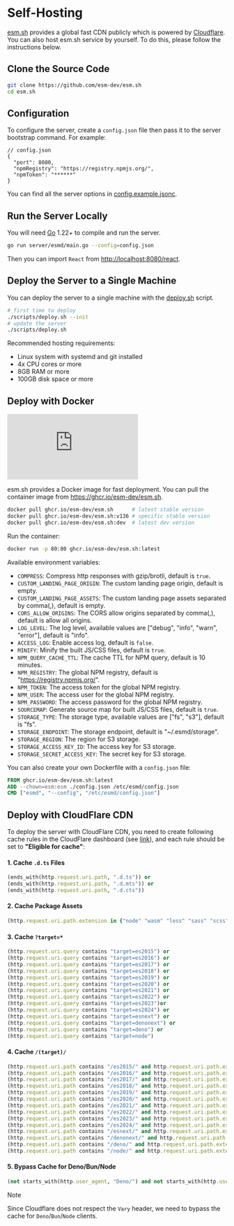 # Self-Hosting

[esm.sh](https://esm.sh) provides a global fast CDN publicly which is powered by [Cloudflare](https://cloudflare.com).
You can also host esm.sh service by yourself. To do this, please follow the instructions below.

## Clone the Source Code

```bash
git clone https://github.com/esm-dev/esm.sh
cd esm.sh
```

## Configuration

To configure the server, create a `config.json` file then pass it to the server bootstrap command. For example:

```jsonc
// config.json
{
  "port": 8080,
  "npmRegistry": "https://registry.npmjs.org/",
  "npmToken": "******"
}
```

You can find all the server options in [config.example.jsonc](./config.example.jsonc).

## Run the Server Locally

You will need [Go](https://golang.org/dl) 1.22+ to compile and run the server.

```bash
go run server/esmd/main.go --config=config.json
```

Then you can import `React` from <http://localhost:8080/react>.

## Deploy the Server to a Single Machine

You can deploy the server to a single machine with the [deploy.sh](./scripts/deploy.sh) script.

```bash
# first time to deploy
./scripts/deploy.sh --init
# update the server
./scripts/deploy.sh
```

Recommended hosting requirements:

- Linux system with systemd and git installed
- 4x CPU cores or more
- 8GB RAM or more
- 100GB disk space or more

## Deploy with Docker

[![Docker Image](https://img.shields.io/github/v/tag/esm-dev/esm.sh?label=Docker&display_name=tag&sort=semver&style=flat&colorA=232323&colorB=232323&logo=docker&logoColor=eeeeee)](https://github.com/esm-dev/esm.sh/pkgs/container/esm.sh)

esm.sh provides a Docker image for fast deployment. You can pull the container image from <https://ghcr.io/esm-dev/esm.sh>.

```bash
docker pull ghcr.io/esm-dev/esm.sh      # latest stable version
docker pull ghcr.io/esm-dev/esm.sh:v136 # specific stable version
docker pull ghcr.io/esm-dev/esm.sh:dev  # latest dev version
```

Run the container:

```bash
docker run -p 80:80 ghcr.io/esm-dev/esm.sh:latest
```

Available environment variables:

- `COMPRESS`: Compress http responses with gzip/brotli, default is `true`.
- `CUSTOM_LANDING_PAGE_ORIGIN`: The custom landing page origin, default is empty.
- `CUSTOM_LANDING_PAGE_ASSETS`: The custom landing page assets separated by comma(,), default is empty.
- `CORS_ALLOW_ORIGINS`: The CORS allow origins separated by comma(,), default is allow all origins.
- `LOG_LEVEL`: The log level, available values are ["debug", "info", "warn", "error"], default is "info".
- `ACCESS_LOG`: Enable access log, default is `false`.
- `MINIFY`: Minify the built JS/CSS files, default is `true`.
- `NPM_QUERY_CACHE_TTL`: The cache TTL for NPM query, default is 10 minutes.
- `NPM_REGISTRY`: The global NPM registry, default is "https://registry.npmjs.org/".
- `NPM_TOKEN`: The access token for the global NPM registry.
- `NPM_USER`: The access user for the global NPM registry.
- `NPM_PASSWORD`: The access password for the global NPM registry.
- `SOURCEMAP`: Generate source map for built JS/CSS files, default is `true`.
- `STORAGE_TYPE`: The storage type, available values are ["fs", "s3"], default is "fs".
- `STORAGE_ENDPOINT`: The storage endpoint, default is "~/.esmd/storage".
- `STORAGE_REGION`: The region for S3 storage.
- `STORAGE_ACCESS_KEY_ID`: The access key for S3 storage.
- `STORAGE_SECRET_ACCESS_KEY`: The secret key for S3 storage.

You can also create your own Dockerfile with a `config.json` file:

```dockerfile
FROM ghcr.io/esm-dev/esm.sh:latest
ADD --chown=esm:esm ./config.json /etc/esmd/config.json
CMD ["esmd", "--config", "/etc/esmd/config.json"]
```

## Deploy with CloudFlare CDN

To deploy the server with CloudFlare CDN, you need to create following cache rules in the CloudFlare dashboard (see [link](https://developers.cloudflare.com/cache/how-to/cache-rules/create-dashboard/)), and each rule should be set to **"Eligible for cache"**:

#### 1. Cache `.d.ts` Files

```ruby
(ends_with(http.request.uri.path, ".d.ts")) or
(ends_with(http.request.uri.path, ".d.mts")) or
(ends_with(http.request.uri.path, ".d.cts"))
```

#### 2. Cache Package Assets

```ruby
(http.request.uri.path.extension in {"node" "wasm" "less" "sass" "scss" "stylus" "styl" "json" "jsonc" "csv" "xml" "plist" "tmLanguage" "tmTheme" "yml" "yaml" "txt" "glsl" "frag" "vert" "md" "mdx" "markdown" "html" "htm" "svg" "png" "jpg" "jpeg" "webp" "gif" "ico" "eot" "ttf" "otf" "woff" "woff2" "m4a" "mp3" "m3a" "ogg" "oga" "wav" "weba" "gz" "tgz" "css" "map"})
```

#### 3. Cache `?target=*`

```ruby
(http.request.uri.query contains "target=es2015") or
(http.request.uri.query contains "target=es2016") or
(http.request.uri.query contains "target=es2017") or
(http.request.uri.query contains "target=es2018") or
(http.request.uri.query contains "target=es2019") or
(http.request.uri.query contains "target=es2020") or
(http.request.uri.query contains "target=es2021") or
(http.request.uri.query contains "target=es2022") or
(http.request.uri.query contains "target=es2023")or
(http.request.uri.query contains "target=es2024") or
(http.request.uri.query contains "target=esnext") or
(http.request.uri.query contains "target=denonext") or
(http.request.uri.query contains "target=deno") or
(http.request.uri.query contains "target=node")
```

#### 4. Cache `/(target)/`

```ruby
(http.request.uri.path contains "/es2015/" and http.request.uri.path.extension in {"mjs" "map" "css"}) or
(http.request.uri.path contains "/es2016/" and http.request.uri.path.extension in {"mjs" "map" "css"}) or
(http.request.uri.path contains "/es2017/" and http.request.uri.path.extension in {"mjs" "map" "css"}) or
(http.request.uri.path contains "/es2018/" and http.request.uri.path.extension in {"mjs" "map" "css"}) or
(http.request.uri.path contains "/es2019/" and http.request.uri.path.extension in {"mjs" "map" "css"}) or
(http.request.uri.path contains "/es2020/" and http.request.uri.path.extension in {"mjs" "map" "css"}) or
(http.request.uri.path contains "/es2021/" and http.request.uri.path.extension in {"mjs" "map" "css"}) or
(http.request.uri.path contains "/es2022/" and http.request.uri.path.extension in {"mjs" "map" "css"}) or
(http.request.uri.path contains "/es2023/" and http.request.uri.path.extension in {"mjs" "map" "css"}) or
(http.request.uri.path contains "/es2024/" and http.request.uri.path.extension in {"mjs" "map" "css"}) or
(http.request.uri.path contains "/esnext/" and http.request.uri.path.extension in {"mjs" "map" "css"}) or
(http.request.uri.path contains "/denonext/" and http.request.uri.path.extension in {"mjs" "map" "css"}) or
(http.request.uri.path contains "/deno/" and http.request.uri.path.extension in {"mjs" "map" "css"}) or
(http.request.uri.path contains "/node/" and http.request.uri.path.extension in {"mjs" "map" "css"})
```

#### 5. Bypass Cache for Deno/Bun/Node

```ruby
(not starts_with(http.user_agent, "Deno/") and not starts_with(http.user_agent, "Bun/") and not starts_with(http.user_agent, "Node/") and not starts_with(http.user_agent, "Node.js/") and http.user_agent ne "undici")
```

> [!NOTE]
> Since Cloudflare does not respect the `Vary` header, we need to bypass the cache for `Deno`/`Bun`/`Node` clients.
